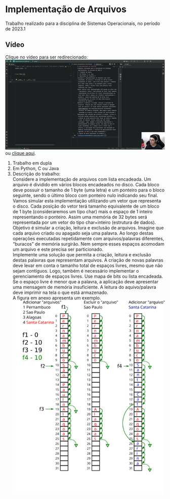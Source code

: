 # Implementação de Arquivos
Trabalho realizado para a disciplina de Sistemas Operacionais, no período de 2023.1

## Vídeo
Clique no vídeo para ser redirecionado:\
[![Vídeo explicativo](preview.png)](https://drive.google.com/file/d/1A8xICKovWQ1OCNhFTZg1A8UZJfFYADCS/preview)
\
ou [clique aqui](https://drive.google.com/file/d/1A8xICKovWQ1OCNhFTZg1A8UZJfFYADCS/view?usp=sharing).

1. Trabalho em dupla
2. Em Python, C ou Java
3. Descrição do trabalho:\
Considere a implementação de arquivos com lista encadeada. Um arquivo é dividido em vários blocos encadeados no disco. Cada bloco deve possuir o tamanho de 1 byte (uma letra) e um ponteiro para o bloco seguinte, sendo o último bloco com ponteiro nulo indicando seu final.\
Vamos simular esta implementação utilizando um vetor que representa o disco. Cada posição do vetor terá tamanho equivalente de um bloco de 1 byte (consideraremos um tipo char) mais o espaço de 1 inteiro representando o ponteiro. Assim uma memória de 32 bytes será representada por um vetor do tipo char+inteiro (estrutura de dados).\
Objetivo é simular a criação, leitura e exclusão de arquivos. Imagine que cada arquivo criado ou apagado seja uma palavra. Ao longo destas operações executadas repetidamente com arquivos/palavras diferentes, “buracos” de memória surgirão. Nem sempre esses espaços acomodam um arquivo e este precisa ser particionado.\
Implemente uma solução que permita a criação, leitura e exclusão destas palavras que representam arquivos. A criação de novas palavras deve levar em conta o tamanho total de espaços livres, mesmo que não sejam contíguos. Logo, também é necessário implementar o gerenciamento de espaços livres. Use mapa de bits ou lista encadeada. Se o espaço livre é menor que a palavra, a aplicação deve apresentar uma mensagem de memória insuficiente. A leitura do aquivo/palavra deve imprimir na tela o que está armazenado.\
A figura em anexo apresenta um exemplo.\
![arquivo-encadeamento-exercicio.png](arquivo-encadeamento-exercicio.png)
